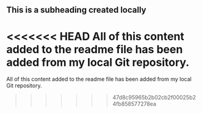 ## This is a subheading created locally

<<<<<<< HEAD
All of this content added to the readme file has been added from my local Git repository.
=======
All of this content added to the readme file has been added from my local Git repository.
>>>>>>> 47d8c95965b2b02cb2f00025b24fb858577278ea
